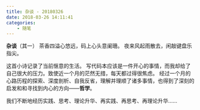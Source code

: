 ```yaml
---
title: 杂谈 - 20180326
date: 2018-03-26 14:11:41
categories:
    - 随笔
---
```


**杂谈**（其一）
茶香四溢心悠远，码上心头意阑珊。
夜来风起雨散去，闲敲键盘乐指尖。

这首小诗记录了当前惬意的生活。
写代码本应该是一件开心的事情，而我却给了自己很大的压力。致使近一个月的茫然无措，每天都过得很焦虑。
经过一个月的心路历程的探索、深度剖析、自我反省，理解并理顺了诸多事情，也得到了深刻的启发和和寻找到内心的方向——**哲学**。

我们不断地经历实践、思考、理论升华、再实践、再思考、再理论升华……
